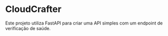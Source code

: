# CloudCrafter

Este projeto utiliza FastAPI para criar uma API simples com um endpoint de verificação de saúde.


